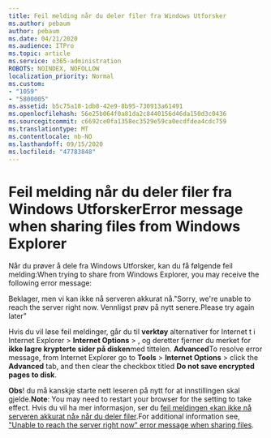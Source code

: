 ```yaml
---
title: Feil melding når du deler filer fra Windows Utforsker
ms.author: pebaum
author: pebaum
ms.date: 04/21/2020
ms.audience: ITPro
ms.topic: article
ms.service: o365-administration
ROBOTS: NOINDEX, NOFOLLOW
localization_priority: Normal
ms.custom:
- "1059"
- "5800005"
ms.assetid: b5c75a18-1db8-42e9-8b95-730913a61491
ms.openlocfilehash: 56e25b064f0a81da2c8440156d46da150d3c0436
ms.sourcegitcommit: c6692ce0fa1358ec3529e59ca0ecdfdea4cdc759
ms.translationtype: MT
ms.contentlocale: nb-NO
ms.lasthandoff: 09/15/2020
ms.locfileid: "47783848"
---
```

# <a name="error-message-when-sharing-files-from-windows-explorer"></a><span data-ttu-id="a8dac-102">Feil melding når du deler filer fra Windows Utforsker</span><span class="sxs-lookup"><span data-stu-id="a8dac-102">Error message when sharing files from Windows Explorer</span></span>

<span data-ttu-id="a8dac-103">Når du prøver å dele fra Windows Utforsker, kan du få følgende feil melding:</span><span class="sxs-lookup"><span data-stu-id="a8dac-103">When trying to share from Windows Explorer, you may receive the following error message:</span></span>
  
<span data-ttu-id="a8dac-104">Beklager, men vi kan ikke nå serveren akkurat nå.</span><span class="sxs-lookup"><span data-stu-id="a8dac-104">"Sorry, we're unable to reach the server right now.</span></span> <span data-ttu-id="a8dac-105">Vennligst prøv på nytt senere.</span><span class="sxs-lookup"><span data-stu-id="a8dac-105">Please try again later"</span></span>
  
<span data-ttu-id="a8dac-106">Hvis du vil løse feil meldinger, går du til **verktøy** alternativer for Internet t i Internet Explorer \> **Internet Options** \> , og deretter fjerner du merket for **ikke lagre krypterte sider på disken**med tittelen. **Advanced**</span><span class="sxs-lookup"><span data-stu-id="a8dac-106">To resolve error message, from Internet Explorer go to **Tools** \> **Internet Options** \> click the **Advanced** tab, and then clear the checkbox titled **Do not save encrypted pages to disk**.</span></span>
  
 <span data-ttu-id="a8dac-107">**Obs**! du må kanskje starte nett leseren på nytt for at innstillingen skal gjelde.</span><span class="sxs-lookup"><span data-stu-id="a8dac-107">**Note**: You may need to restart your browser for the setting to take effect.</span></span> <span data-ttu-id="a8dac-108">Hvis du vil ha mer informasjon, ser du [feil meldingen «kan ikke nå serveren akkurat nå» når du deler filer](https://go.microsoft.com/fwlink/?linkid=2022914).</span><span class="sxs-lookup"><span data-stu-id="a8dac-108">For additional information see, ["Unable to reach the server right now" error message when sharing files](https://go.microsoft.com/fwlink/?linkid=2022914).</span></span>
  